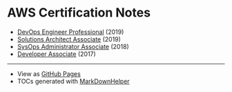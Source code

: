 # AWS Certification Notes

* [DevOps Engineer Professional](devops-engineer-professional.md) (2019)
* [Solutions Architect Associate](solutions-architect-associate.md) (2019)
* [SysOps Administrator Associate](sysops-administrator-associate.md) (2018)
* [Developer Associate](developer-associate.md) (2017)

---

* View as [GitHub Pages](https://jangroth.github.io/aws-certification-notes/)
* TOCs generated with [MarkDownHelper](https://github.com/jangroth/markdownhelper) 
